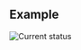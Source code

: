 Example
-------
![Current status](https://raw.github.com/stephsharp/SpiritLevelCircle/master/screenshots.png)